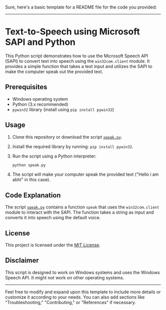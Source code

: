 Sure, here's a basic template for a README file for the code you provided:

---

# Text-to-Speech using Microsoft SAPI and Python

This Python script demonstrates how to use the Microsoft Speech API (SAPI) to convert text into speech using the `win32com.client` module. It provides a simple function that takes a text input and utilizes the SAPI to make the computer speak out the provided text.

## Prerequisites

- Windows operating system
- Python (3.x recommended)
- `pywin32` library (install using `pip install pywin32`)

## Usage

1. Clone this repository or download the script [`speak.py`](./speak.py).
2. Install the required library by running: `pip install pywin32`.
3. Run the script using a Python interpreter:

   ```bash
   python speak.py
   ```

4. The script will make your computer speak the provided text ("Hello i am abhi" in this case).

## Code Explanation

The script [`speak.py`](./speak.py) contains a function `speak` that uses the `win32com.client` module to interact with the SAPI. The function takes a string as input and converts it into speech using the default voice.

## License

This project is licensed under the [MIT License](./LICENSE).

## Disclaimer

This script is designed to work on Windows systems and uses the Windows Speech API. It might not work on other operating systems.

---

Feel free to modify and expand upon this template to include more details or customize it according to your needs. You can also add sections like "Troubleshooting," "Contributing," or "References" if necessary.
